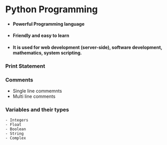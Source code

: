 # Python Programming
- #### Powerful Programming language
- #### Friendly and easy to learn
- #### It is used for web development (server-side), software development, mathematics, system scripting.

### Print Statement

### Comments
- Single line commemnts
- Multi line comments
### Variables and their types
    - Integers
    - Float
    - Boolean
    - String
    - Complex


